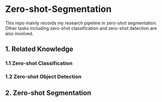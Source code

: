 # Zero-shot-Segmentation
This repo mainly records my research pipeline in zero-shot segmentation. Other tasks including  zero-shot classification and zero-shot detection are also involved.

## 1. Related Knowledge
### 1.1 Zero-shot Classification
### 1.2 Zero-shot Object Detection
## 2. Zero-shot Segmentation
